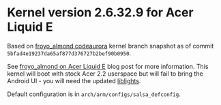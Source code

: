 Kernel version 2.6.32.9 for Acer Liquid E
=========================================

Based on [froyo_almond codeaurora][1] kernel branch snapshot as of
commit `5bfad4e19237da65af877d376727b2bef90b0950`.

See [froyo_almond on Acer Liquid E][2] blog post for more information.
This kernel will boot with stock Acer 2.2 userspace but will fail to
bring the Android UI - you will need the updated [liblights][3].

Default configuration is in `arch/arm/configs/salsa_defconfig`.

[1]: git://codeaurora.org/quic/la/kernel/msm
[2]: http://rtg.in.ua/2013/05/29/froyo_almond-on-acer-liquid-e/
[3]: https://github.com/roman-yepishev/acer_a1_device_acer_a1
